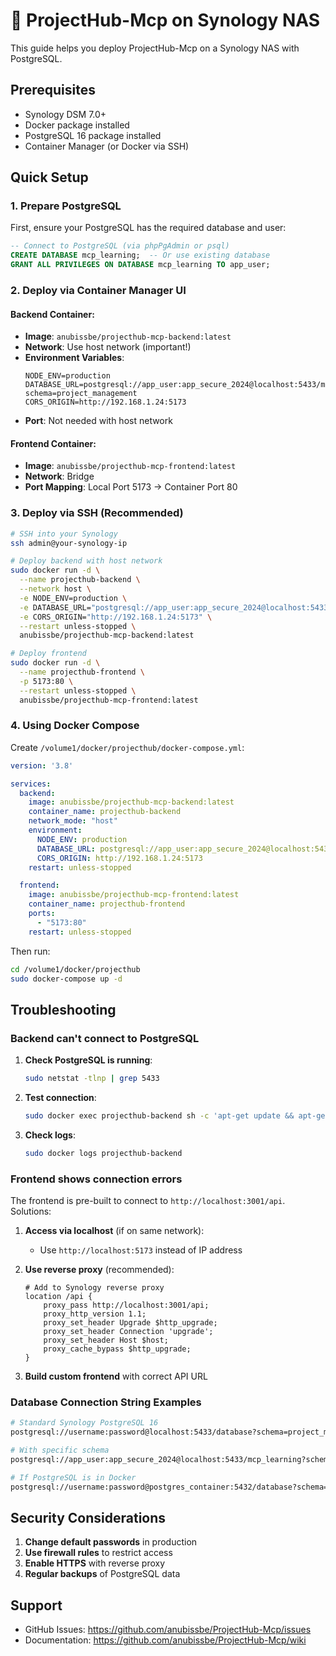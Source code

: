 # 🐳 ProjectHub-Mcp on Synology NAS

This guide helps you deploy ProjectHub-Mcp on a Synology NAS with PostgreSQL.

## Prerequisites

- Synology DSM 7.0+
- Docker package installed
- PostgreSQL 16 package installed
- Container Manager (or Docker via SSH)

## Quick Setup

### 1. Prepare PostgreSQL

First, ensure your PostgreSQL has the required database and user:

```sql
-- Connect to PostgreSQL (via phpPgAdmin or psql)
CREATE DATABASE mcp_learning;  -- Or use existing database
GRANT ALL PRIVILEGES ON DATABASE mcp_learning TO app_user;
```

### 2. Deploy via Container Manager UI

#### Backend Container:
- **Image**: `anubissbe/projecthub-mcp-backend:latest`
- **Network**: Use host network (important!)
- **Environment Variables**:
  ```
  NODE_ENV=production
  DATABASE_URL=postgresql://app_user:app_secure_2024@localhost:5433/mcp_learning?schema=project_management
  CORS_ORIGIN=http://192.168.1.24:5173
  ```
- **Port**: Not needed with host network

#### Frontend Container:
- **Image**: `anubissbe/projecthub-mcp-frontend:latest`
- **Network**: Bridge
- **Port Mapping**: Local Port 5173 → Container Port 80

### 3. Deploy via SSH (Recommended)

```bash
# SSH into your Synology
ssh admin@your-synology-ip

# Deploy backend with host network
sudo docker run -d \
  --name projecthub-backend \
  --network host \
  -e NODE_ENV=production \
  -e DATABASE_URL="postgresql://app_user:app_secure_2024@localhost:5433/mcp_learning?schema=project_management" \
  -e CORS_ORIGIN="http://192.168.1.24:5173" \
  --restart unless-stopped \
  anubissbe/projecthub-mcp-backend:latest

# Deploy frontend
sudo docker run -d \
  --name projecthub-frontend \
  -p 5173:80 \
  --restart unless-stopped \
  anubissbe/projecthub-mcp-frontend:latest
```

### 4. Using Docker Compose

Create `/volume1/docker/projecthub/docker-compose.yml`:

```yaml
version: '3.8'

services:
  backend:
    image: anubissbe/projecthub-mcp-backend:latest
    container_name: projecthub-backend
    network_mode: "host"
    environment:
      NODE_ENV: production
      DATABASE_URL: postgresql://app_user:app_secure_2024@localhost:5433/mcp_learning?schema=project_management
      CORS_ORIGIN: http://192.168.1.24:5173
    restart: unless-stopped

  frontend:
    image: anubissbe/projecthub-mcp-frontend:latest
    container_name: projecthub-frontend
    ports:
      - "5173:80"
    restart: unless-stopped
```

Then run:
```bash
cd /volume1/docker/projecthub
sudo docker-compose up -d
```

## Troubleshooting

### Backend can't connect to PostgreSQL

1. **Check PostgreSQL is running**:
   ```bash
   sudo netstat -tlnp | grep 5433
   ```

2. **Test connection**:
   ```bash
   sudo docker exec projecthub-backend sh -c 'apt-get update && apt-get install -y postgresql-client && psql $DATABASE_URL -c "SELECT version();"'
   ```

3. **Check logs**:
   ```bash
   sudo docker logs projecthub-backend
   ```

### Frontend shows connection errors

The frontend is pre-built to connect to `http://localhost:3001/api`. Solutions:

1. **Access via localhost** (if on same network):
   - Use `http://localhost:5173` instead of IP address

2. **Use reverse proxy** (recommended):
   ```nginx
   # Add to Synology reverse proxy
   location /api {
       proxy_pass http://localhost:3001/api;
       proxy_http_version 1.1;
       proxy_set_header Upgrade $http_upgrade;
       proxy_set_header Connection 'upgrade';
       proxy_set_header Host $host;
       proxy_cache_bypass $http_upgrade;
   }
   ```

3. **Build custom frontend** with correct API URL

### Database Connection String Examples

```bash
# Standard Synology PostgreSQL 16
postgresql://username:password@localhost:5433/database?schema=project_management

# With specific schema
postgresql://app_user:app_secure_2024@localhost:5433/mcp_learning?schema=project_management

# If PostgreSQL is in Docker
postgresql://username:password@postgres_container:5432/database?schema=project_management
```

## Security Considerations

1. **Change default passwords** in production
2. **Use firewall rules** to restrict access
3. **Enable HTTPS** with reverse proxy
4. **Regular backups** of PostgreSQL data

## Support

- GitHub Issues: https://github.com/anubissbe/ProjectHub-Mcp/issues
- Documentation: https://github.com/anubissbe/ProjectHub-Mcp/wiki